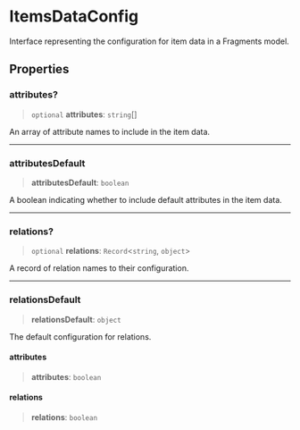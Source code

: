 # ItemsDataConfig

Interface representing the configuration for item data in a Fragments model.

## Properties

### attributes?

> `optional` **attributes**: `string`[]

An array of attribute names to include in the item data.

***

### attributesDefault

> **attributesDefault**: `boolean`

A boolean indicating whether to include default attributes in the item data.

***

### relations?

> `optional` **relations**: `Record`\<`string`, `object`\>

A record of relation names to their configuration.

***

### relationsDefault

> **relationsDefault**: `object`

The default configuration for relations.

#### attributes

> **attributes**: `boolean`

#### relations

> **relations**: `boolean`
